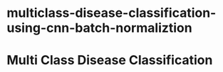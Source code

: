 # multiclass-disease-classification-using-cnn-batch-normaliztion
# Multi Class Disease Classification

